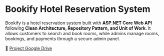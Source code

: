 # Bookify Hotel Reservation System  

Bookify is a hotel reservation system built with **ASP.NET Core Web API** following **Clean Architecture, Repository Pattern, and Unit of Work**. It allows customers to search and book rooms, while admins manage rooms, bookings, and payments through a secure admin panel.  

📂 [Project Google Drive](https://drive.google.com/drive/u/0/folders/1HTMPDq81U05vEmHFXkb_Afam3zVA8Erp)
